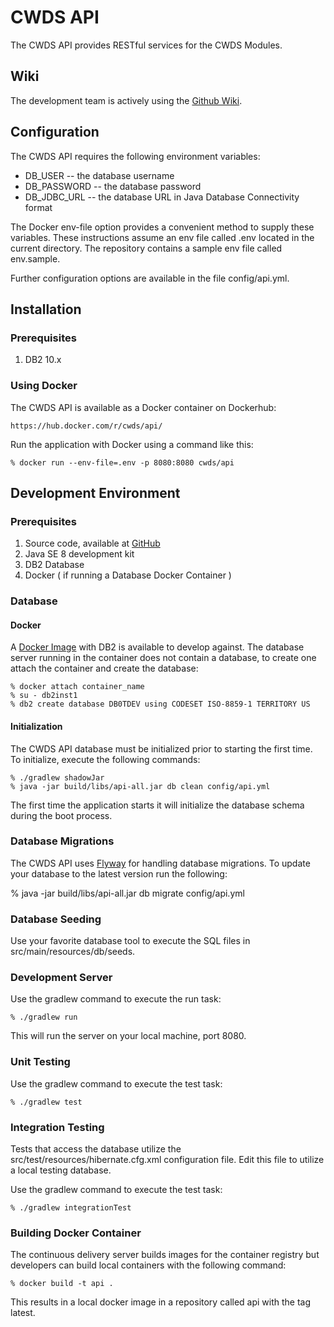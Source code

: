 # CWDS API

The CWDS API provides RESTful services for the CWDS Modules.

## Wiki 

The development team is actively using the [Github Wiki](https://github.com/ca-cwds/API/wiki).  

## Configuration

The CWDS API requires the following environment variables:

- DB_USER -- the database username
- DB_PASSWORD -- the database password
- DB_JDBC_URL -- the database URL in Java Database Connectivity format

The Docker env-file option provides a convenient method to supply these variables. These instructions assume an env file called .env located in the current directory. The repository contains a sample env file called env.sample.

Further configuration options are available in the file config/api.yml.

## Installation

### Prerequisites

1.  DB2 10.x

### Using Docker

The CWDS API is available as a Docker container on Dockerhub:

    https://hub.docker.com/r/cwds/api/

Run the application with Docker using a command like this:

    % docker run --env-file=.env -p 8080:8080 cwds/api

## Development Environment

### Prerequisites

1. Source code, available at [GitHub](https://github.com/ca-cwds/API)
1. Java SE 8 development kit
1. DB2 Database
1. Docker ( if running a Database Docker Container )

### Database 

#### Docker
A [Docker Image](https://hub.docker.com/r/cwds/db2/) with DB2 is available to develop against.  The database server running in the container does not contain a database, to create one attach the container and create the database:
    
    % docker attach container_name
    % su - db2inst1
    % db2 create database DB0TDEV using CODESET ISO-8859-1 TERRITORY US

#### Initialization
The CWDS API database must be initialized prior to starting the first time. To initialize, execute the
following commands:

    % ./gradlew shadowJar
    % java -jar build/libs/api-all.jar db clean config/api.yml

The first time the application starts it will initialize the database schema during the boot process.

### Database Migrations

The CWDS API uses [Flyway](https://flywaydb.org/) for handling database migrations.  To update your database to the latest version run the following:

   % java -jar build/libs/api-all.jar db migrate config/api.yml
   
### Database Seeding  

Use your favorite database tool to execute the SQL files in src/main/resources/db/seeds.

### Development Server

Use the gradlew command to execute the run task:

    % ./gradlew run

This will run the server on your local machine, port 8080.

### Unit Testing

Use the gradlew command to execute the test task:

    % ./gradlew test

### Integration Testing
Tests that access the database utilize the src/test/resources/hibernate.cfg.xml configuration file. Edit this file to utilize a local testing database.

Use the gradlew command to execute the test task:

    % ./gradlew integrationTest

### Building Docker Container

The continuous delivery server builds images for the container registry but developers can build local containers with
the following command:

    % docker build -t api .

This results in a local docker image in a repository called api with the tag latest.
